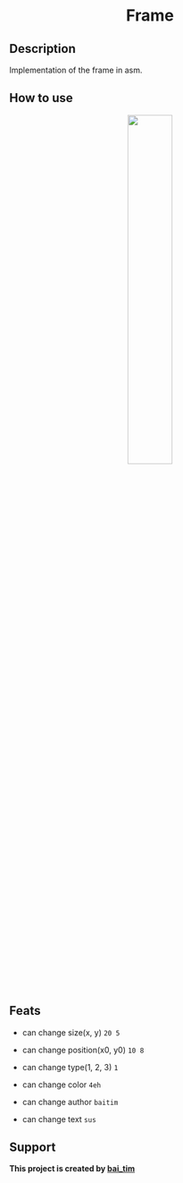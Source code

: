 <h1 align="center">Frame</h1>

## Description

 Implementation of the frame in asm.

## How to use

<p align="center"><img src="https://github.com/baitim/Maze/blob/main/images/Example.png" width="40%"></p>

## Feats

* can change size(x, y) <code>20 5</code>

* can change position(x0, y0) <code>10 8</code>

* can change type(1, 2, 3) <code>1</code>

* can change color <code>4eh</code>

* can change author <code>baitim</code>

* can change text <code>sus</code>

## Support
**This project is created by [bai_tim](https://github.com/bai_tim)**
